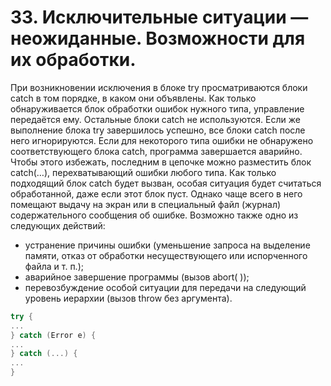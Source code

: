 # 33. Исключительные ситуации — неожиданные. Возможности для их обработки.

При возникновении исключения в блоке try просматриваются блоки catch в том порядке, в каком они объявлены. Как только обнаруживается блок обработки ошибок нужного типа, управление передаётся ему. Остальные блоки catch не используются. 
Если же выполнение блока try завершилось успешно, все блоки catch после него игнорируются.
Если для некоторого типа ошибки не обнаружено соответствующего блока catch, программа завершается аварийно. Чтобы этого избежать, последним в цепочке можно разместить блок catch(…), перехватывающий ошибки любого типа.
Как только подходящий блок catch будет вызван, особая ситуация будет считаться обработанной, даже если этот блок пуст. Однако чаще всего в него помещают выдачу на экран или в специальный файл (журнал) содержательного сообщения об ошибке. Возможно также одно из следующих действий:
* устранение причины ошибки (уменьшение запроса на выделение памяти, отказ от обработки несуществующего или испорченного файла и т. п.);
* аварийное завершение программы (вызов abort( ));
* перевозбуждение особой ситуации для передачи на следующий уровень иерархии (вызов throw без аргумента).
```cpp
try {
...
} catch (Error e) {
...
} catch (...) {
...
}
```
